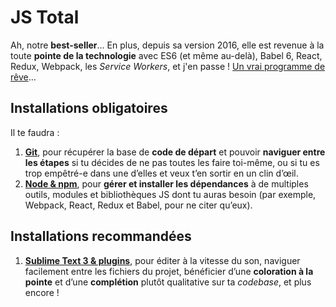 # JS Total

Ah, notre **best-seller**…  En plus, depuis sa version 2016, elle est revenue à la toute **pointe de la technologie** avec ES6 (et même au-delà), Babel 6, React, Redux, Webpack, les *Service Workers*, et j'en passe !  [Un vrai programme de rêve](http://www.js-attitude.fr/js-total/#programme)…

## Installations obligatoires

Il te faudra :

1. **[Git](../software/git.md)**, pour récupérer la base de **code de départ** et pouvoir **naviguer entre les étapes** si tu décides de ne pas toutes les faire toi-même, ou si tu es trop empêtré-e dans une d’elles et veux t’en sortir en un clin d’œil.
2. **[Node & npm](../software/node.md)**, pour **gérer et installer les dépendances** à de multiples outils, modules et bibliothèques JS dont tu auras besoin (par exemple, Webpack, React, Redux et Babel, pour ne citer qu’eux).

## Installations recommandées

1. **[Sublime Text 3 & plugins](../software/st3.md)**, pour éditer à la vitesse du son, naviguer facilement entre les fichiers du projet, bénéficier d’une **coloration à la pointe** et d’une **complétion** plutôt qualitative sur ta *codebase*, et plus encore !
